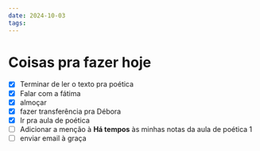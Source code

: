 ```yaml
---
date: 2024-10-03
tags:
---
```


# Coisas pra fazer hoje
- [x] Terminar de ler o texto pra poética
- [x] Falar com a fátima
- [x] almoçar
- [x] fazer transferência pra Débora
- [x] Ir pra aula de poética
- [ ] Adicionar a menção à **Há tempos** às minhas notas da aula de poética 1
- [ ] enviar email à graça